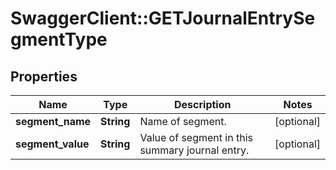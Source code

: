 # SwaggerClient::GETJournalEntrySegmentType

## Properties
Name | Type | Description | Notes
------------ | ------------- | ------------- | -------------
**segment_name** | **String** | Name of segment.  | [optional] 
**segment_value** | **String** | Value of segment in this summary journal entry.  | [optional] 


